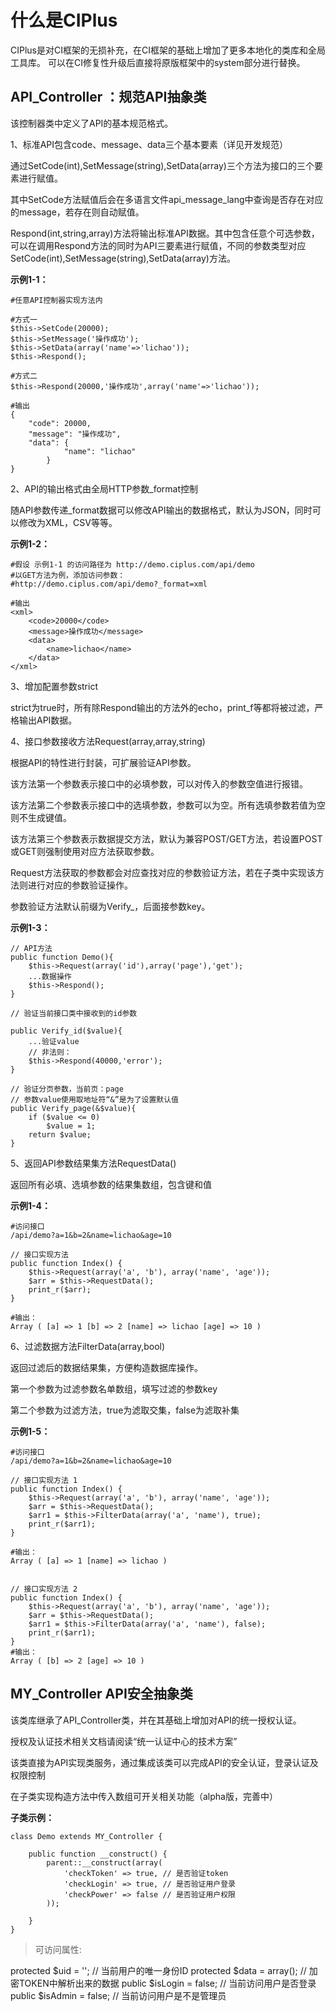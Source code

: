 # 什么是CIPlus

CIPlus是对CI框架的无损补充，在CI框架的基础上增加了更多本地化的类库和全局工具库。
可以在CI修复性升级后直接将原版框架中的system部分进行替换。

## API_Controller ：**规范API抽象类**

该控制器类中定义了API的基本规范格式。

1、标准API包含code、message、data三个基本要素（详见开发规范）

通过SetCode(int),SetMessage(string),SetData(array)三个方法为接口的三个要素进行赋值。

其中SetCode方法赋值后会在多语言文件api_message_lang中查询是否存在对应的message，若存在则自动赋值。

Respond(int,string,array)方法将输出标准API数据。其中包含任意个可选参数，可以在调用Respond方法的同时为API三要素进行赋值，不同的参数类型对应SetCode(int),SetMessage(string),SetData(array)方法。

**示例1-1：**
```
#任意API控制器实现方法内

#方式一
$this->SetCode(20000);
$this->SetMessage('操作成功');
$this->SetData(array('name'=>'lichao'));
$this->Respond();

#方式二
$this->Respond(20000,'操作成功',array('name'=>'lichao'));

#输出
{
    "code": 20000,
    "message": "操作成功",
    "data": {
            "name": "lichao"
        }
}
```

2、API的输出格式由全局HTTP参数_format控制

随API参数传递_format数据可以修改API输出的数据格式，默认为JSON，同时可以修改为XML，CSV等等。

**示例1-2：**
```
#假设 示例1-1 的访问路径为 http://demo.ciplus.com/api/demo
#以GET方法为例，添加访问参数：
#http://demo.ciplus.com/api/demo?_format=xml

#输出
<xml>
    <code>20000</code>
    <message>操作成功</message>
    <data>
        <name>lichao</name>
    </data>
</xml>
```

3、增加配置参数strict

strict为true时，所有除Respond输出的方法外的echo，print_f等都将被过滤，严格输出API数据。

4、接口参数接收方法Request(array,array,string)

根据API的特性进行封装，可扩展验证API参数。

该方法第一个参数表示接口中的必填参数，可以对传入的参数空值进行报错。

该方法第二个参数表示接口中的选填参数，参数可以为空。所有选填参数若值为空则不生成键值。

该方法第三个参数表示数据提交方法，默认为兼容POST/GET方法，若设置POST或GET则强制使用对应方法获取参数。

Request方法获取的参数都会对应查找对应的参数验证方法，若在子类中实现该方法则进行对应的参数验证操作。

参数验证方法默认前缀为Verify_，后面接参数key。

**示例1-3：**
```
// API方法
public function Demo(){
    $this->Request(array('id'),array('page'),'get');
    ...数据操作
    $this->Respond();
}

// 验证当前接口类中接收到的id参数

public Verify_id($value){
    ...验证value
    // 非法则：
    $this->Respond(40000,'error');
}

// 验证分页参数，当前页：page
// 参数value使用取地址符“&”是为了设置默认值
public Verify_page(&$value){
    if ($value <= 0)
        $value = 1;
    return $value;
}
```

5、返回API参数结果集方法RequestData()

返回所有必填、选填参数的结果集数组，包含键和值

**示例1-4：**
```
#访问接口
/api/demo?a=1&b=2&name=lichao&age=10

// 接口实现方法
public function Index() {
    $this->Request(array('a', 'b'), array('name', 'age'));
    $arr = $this->RequestData();
    print_r($arr);
}

#输出：
Array ( [a] => 1 [b] => 2 [name] => lichao [age] => 10 )

```

6、过滤数据方法FilterData(array,bool)

返回过滤后的数据结果集，方便构造数据库操作。

第一个参数为过滤参数名单数组，填写过滤的参数key

第二个参数为过滤方法，true为滤取交集，false为滤取补集

**示例1-5：**
```
#访问接口
/api/demo?a=1&b=2&name=lichao&age=10

// 接口实现方法 1
public function Index() {
    $this->Request(array('a', 'b'), array('name', 'age'));
    $arr = $this->RequestData();
    $arr1 = $this->FilterData(array('a', 'name'), true);
    print_r($arr1);
}

#输出：
Array ( [a] => 1 [name] => lichao )


// 接口实现方法 2
public function Index() {
    $this->Request(array('a', 'b'), array('name', 'age'));
    $arr = $this->RequestData();
    $arr1 = $this->FilterData(array('a', 'name'), false);
    print_r($arr1);
}
#输出：
Array ( [b] => 2 [age] => 10 )
```

## MY_Controller API安全抽象类

该类库继承了API_Controller类，并在其基础上增加对API的统一授权认证。

授权及认证技术相关文档请阅读“统一认证中心的技术方案”

该类直接为API实现类服务，通过集成该类可以完成API的安全认证，登录认证及权限控制

在子类实现构造方法中传入数组可开关相关功能（alpha版，完善中）

**子类示例：**
```
class Demo extends MY_Controller {

    public function __construct() {
        parent::__construct(array(
            'checkToken' => true, // 是否验证token
            'checkLogin' => true, // 是否验证用户登录
            'checkPower' => false // 是否验证用户权限
        ));
     
    }
}
```

> 可访问属性:

protected $uid = ''; // 当前用户的唯一身份ID
protected $data = array();  // 加密TOKEN中解析出来的数据
public $isLogin = false; // 当前访问用户是否登录
public $isAdmin = false; // 当前访问用户是不是管理员


